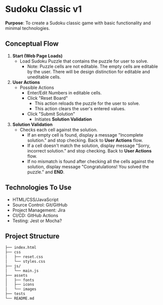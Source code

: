 # Sudoku Classic v1

**Purpose**: To create a Sudoku classic game with basic functionality and minimal technologies.

## Conceptual Flow

1. **Start (Web Page Loads)**
   - Load Sudoku Puzzle that contains the puzzle for user to solve.
     - Note: Puzzle cells are not editable. The empty cells are editable by the user. There will be design distinction for editable and uneditable cells.
2. **User Actions**
   - Possible Actions
     - Enter/Edit Numbers in editable cells.
     - Click "Reset Board"
       - This action reloads the puzzle for the user to solve.
       - This action clears the user's entered values.
     - Click "Submit Solution"
       - Initiates **Solution Validation**
3. **Solution Validation**
   - Checks each cell against the solution.
     - If an empty cell is found, display a message "Incomplete solution." and stop checking. Back to **User Actions** flow.
     - If a cell doesn't match the solution, display message "Sorry, incorrect solution." and stop checking. Back to **User Actions** flow.
     - If no mismatch is found after checking all the cells against the solution, display message "Congratulations! You solved the puzzle." and **END**.

## Technologies To Use

- HTML/CSS/JavaScript
- Source Control: Git/GitHub
- Project Management: Jira
- CI/CD: GitHub Actions
- Testing: Jest or Mocha?

## Project Structure

```bash
├── index.html
├── css
│   ├── reset.css
│   └── styles.css
├── js/
│   └── main.js
├── assets
│   ├── fonts
│   ├── icons
│   └── images
├── tests
└── README.md
```
